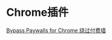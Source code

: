 # Chrome插件

[Bypass Paywalls for Chrome 绕过付费墙](https://github.com/iamadamdev/bypass-paywalls-chrome)